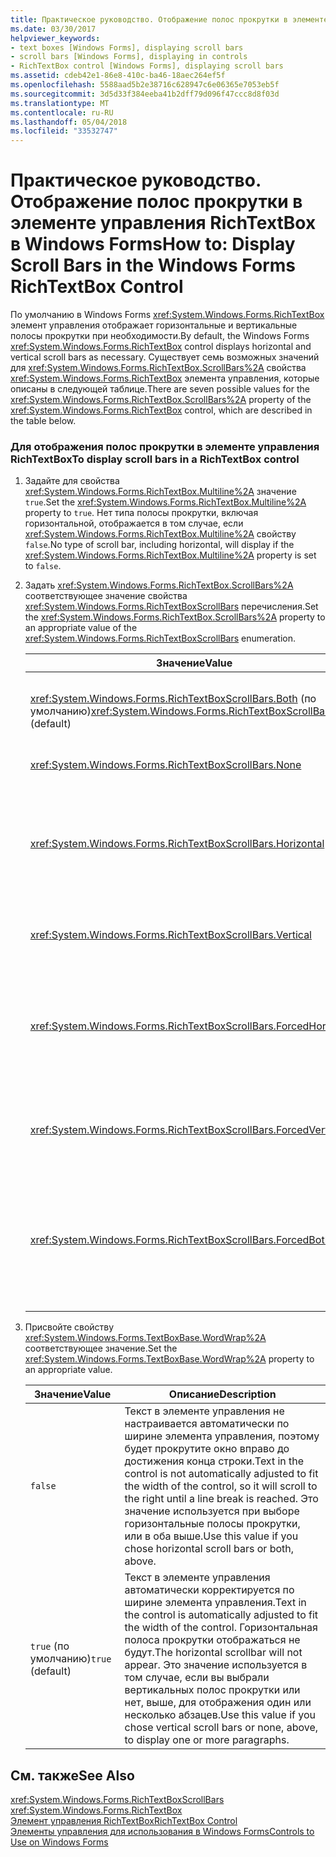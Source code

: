 ```yaml
---
title: Практическое руководство. Отображение полос прокрутки в элементе управления RichTextBox в Windows Forms
ms.date: 03/30/2017
helpviewer_keywords:
- text boxes [Windows Forms], displaying scroll bars
- scroll bars [Windows Forms], displaying in controls
- RichTextBox control [Windows Forms], displaying scroll bars
ms.assetid: cdeb42e1-86e8-410c-ba46-18aec264ef5f
ms.openlocfilehash: 5588aad5b2e38716c628947c6e06365e7053eb5f
ms.sourcegitcommit: 3d5d33f384eeba41b2dff79d096f47ccc8d8f03d
ms.translationtype: MT
ms.contentlocale: ru-RU
ms.lasthandoff: 05/04/2018
ms.locfileid: "33532747"
---
```

# <a name="how-to-display-scroll-bars-in-the-windows-forms-richtextbox-control"></a><span data-ttu-id="10131-102">Практическое руководство. Отображение полос прокрутки в элементе управления RichTextBox в Windows Forms</span><span class="sxs-lookup"><span data-stu-id="10131-102">How to: Display Scroll Bars in the Windows Forms RichTextBox Control</span></span>
<span data-ttu-id="10131-103">По умолчанию в Windows Forms <xref:System.Windows.Forms.RichTextBox> элемент управления отображает горизонтальные и вертикальные полосы прокрутки при необходимости.</span><span class="sxs-lookup"><span data-stu-id="10131-103">By default, the Windows Forms <xref:System.Windows.Forms.RichTextBox> control displays horizontal and vertical scroll bars as necessary.</span></span> <span data-ttu-id="10131-104">Существует семь возможных значений для <xref:System.Windows.Forms.RichTextBox.ScrollBars%2A> свойства <xref:System.Windows.Forms.RichTextBox> элемента управления, которые описаны в следующей таблице.</span><span class="sxs-lookup"><span data-stu-id="10131-104">There are seven possible values for the <xref:System.Windows.Forms.RichTextBox.ScrollBars%2A> property of the <xref:System.Windows.Forms.RichTextBox> control, which are described in the table below.</span></span>  
  
### <a name="to-display-scroll-bars-in-a-richtextbox-control"></a><span data-ttu-id="10131-105">Для отображения полос прокрутки в элементе управления RichTextBox</span><span class="sxs-lookup"><span data-stu-id="10131-105">To display scroll bars in a RichTextBox control</span></span>  
  
1.  <span data-ttu-id="10131-106">Задайте для свойства <xref:System.Windows.Forms.RichTextBox.Multiline%2A> значение `true`.</span><span class="sxs-lookup"><span data-stu-id="10131-106">Set the <xref:System.Windows.Forms.RichTextBox.Multiline%2A> property to `true`.</span></span> <span data-ttu-id="10131-107">Нет типа полосы прокрутки, включая горизонтальной, отображается в том случае, если <xref:System.Windows.Forms.RichTextBox.Multiline%2A> свойству `false`.</span><span class="sxs-lookup"><span data-stu-id="10131-107">No type of scroll bar, including horizontal, will display if the <xref:System.Windows.Forms.RichTextBox.Multiline%2A> property is set to `false`.</span></span>  
  
2.  <span data-ttu-id="10131-108">Задать <xref:System.Windows.Forms.RichTextBox.ScrollBars%2A> соответствующее значение свойства <xref:System.Windows.Forms.RichTextBoxScrollBars> перечисления.</span><span class="sxs-lookup"><span data-stu-id="10131-108">Set the <xref:System.Windows.Forms.RichTextBox.ScrollBars%2A> property to an appropriate value of the <xref:System.Windows.Forms.RichTextBoxScrollBars> enumeration.</span></span>  
  
    |<span data-ttu-id="10131-109">Значение</span><span class="sxs-lookup"><span data-stu-id="10131-109">Value</span></span>|<span data-ttu-id="10131-110">Описание</span><span class="sxs-lookup"><span data-stu-id="10131-110">Description</span></span>|  
    |-----------|-----------------|  
    |<span data-ttu-id="10131-111"><xref:System.Windows.Forms.RichTextBoxScrollBars.Both> (по умолчанию)</span><span class="sxs-lookup"><span data-stu-id="10131-111"><xref:System.Windows.Forms.RichTextBoxScrollBars.Both> (default)</span></span>|<span data-ttu-id="10131-112">Отображение полос прокрутки по горизонтальной или вертикальной (или оба) только в том случае, если длина текста превышает ширину или длина элемента управления.</span><span class="sxs-lookup"><span data-stu-id="10131-112">Displays horizontal or vertical scroll bars, or both, only when text exceeds the width or length of the control.</span></span>|  
    |<xref:System.Windows.Forms.RichTextBoxScrollBars.None>|<span data-ttu-id="10131-113">Не отображаются ни полосы прокрутки.</span><span class="sxs-lookup"><span data-stu-id="10131-113">Never displays any type of scroll bar.</span></span>|  
    |<xref:System.Windows.Forms.RichTextBoxScrollBars.Horizontal>|<span data-ttu-id="10131-114">Отображает полосу только если длина текста превышает ширину элемента управления горизонтальной прокрутки.</span><span class="sxs-lookup"><span data-stu-id="10131-114">Displays a horizontal scroll bar only when the text exceeds the width of the control.</span></span> <span data-ttu-id="10131-115">(Чтобы это происходило, <xref:System.Windows.Forms.TextBoxBase.WordWrap%2A> свойству необходимо присвоить значение `false`.)</span><span class="sxs-lookup"><span data-stu-id="10131-115">(For this to occur, the <xref:System.Windows.Forms.TextBoxBase.WordWrap%2A> property must be set to `false`.)</span></span>|  
    |<xref:System.Windows.Forms.RichTextBoxScrollBars.Vertical>|<span data-ttu-id="10131-116">Вертикальная полоса прокрутки отображается только при текст выходит высоту элемента управления.</span><span class="sxs-lookup"><span data-stu-id="10131-116">Displays a vertical scroll bar only when the text exceeds the height of the control.</span></span>|  
    |<xref:System.Windows.Forms.RichTextBoxScrollBars.ForcedHorizontal>|<span data-ttu-id="10131-117">Отображение горизонтальной полосы наблюдают прокрутки <xref:System.Windows.Forms.TextBoxBase.WordWrap%2A> свойству `false`.</span><span class="sxs-lookup"><span data-stu-id="10131-117">Displays a horizontal scroll bar when the <xref:System.Windows.Forms.TextBoxBase.WordWrap%2A> property is set to `false`.</span></span> <span data-ttu-id="10131-118">Полоса прокрутки отображается серым цветом, если текст не превышает ширину элемента управления.</span><span class="sxs-lookup"><span data-stu-id="10131-118">The scroll bar appears dimmed when text does not exceed the width of the control.</span></span>|  
    |<xref:System.Windows.Forms.RichTextBoxScrollBars.ForcedVertical>|<span data-ttu-id="10131-119">Вертикальная полоса прокрутки отображается всегда.</span><span class="sxs-lookup"><span data-stu-id="10131-119">Always displays a vertical scroll bar.</span></span> <span data-ttu-id="10131-120">Полоса прокрутки отображается серым цветом, если текст не превышает длину элемента управления.</span><span class="sxs-lookup"><span data-stu-id="10131-120">The scroll bar appears dimmed when text does not exceed the length of the control.</span></span>|  
    |<xref:System.Windows.Forms.RichTextBoxScrollBars.ForcedBoth>|<span data-ttu-id="10131-121">Вертикальная полоса прокрутки отображается всегда.</span><span class="sxs-lookup"><span data-stu-id="10131-121">Always displays a vertical scrollbar.</span></span> <span data-ttu-id="10131-122">Отображение горизонтальной полосы наблюдают прокрутки <xref:System.Windows.Forms.TextBoxBase.WordWrap%2A> свойству `false`.</span><span class="sxs-lookup"><span data-stu-id="10131-122">Displays a horizontal scroll bar when the <xref:System.Windows.Forms.TextBoxBase.WordWrap%2A> property is set to `false`.</span></span> <span data-ttu-id="10131-123">Полосы прокрутки отображаются выделена серым цветом, если текст не должна превышать пределы элемента управления.</span><span class="sxs-lookup"><span data-stu-id="10131-123">The scroll bars appear grayed when text does not exceed the width or length of the control.</span></span>|  
  
3.  <span data-ttu-id="10131-124">Присвойте свойству <xref:System.Windows.Forms.TextBoxBase.WordWrap%2A> соответствующее значение.</span><span class="sxs-lookup"><span data-stu-id="10131-124">Set the <xref:System.Windows.Forms.TextBoxBase.WordWrap%2A> property to an appropriate value.</span></span>  
  
    |<span data-ttu-id="10131-125">Значение</span><span class="sxs-lookup"><span data-stu-id="10131-125">Value</span></span>|<span data-ttu-id="10131-126">Описание</span><span class="sxs-lookup"><span data-stu-id="10131-126">Description</span></span>|  
    |-----------|-----------------|  
    |`false`|<span data-ttu-id="10131-127">Текст в элементе управления не настраивается автоматически по ширине элемента управления, поэтому будет прокрутите окно вправо до достижения конца строки.</span><span class="sxs-lookup"><span data-stu-id="10131-127">Text in the control is not automatically adjusted to fit the width of the control, so it will scroll to the right until a line break is reached.</span></span> <span data-ttu-id="10131-128">Это значение используется при выборе горизонтальные полосы прокрутки, или в оба выше.</span><span class="sxs-lookup"><span data-stu-id="10131-128">Use this value if you chose horizontal scroll bars or both, above.</span></span>|  
    |<span data-ttu-id="10131-129">`true` (по умолчанию)</span><span class="sxs-lookup"><span data-stu-id="10131-129">`true` (default)</span></span>|<span data-ttu-id="10131-130">Текст в элементе управления автоматически корректируется по ширине элемента управления.</span><span class="sxs-lookup"><span data-stu-id="10131-130">Text in the control is automatically adjusted to fit the width of the control.</span></span> <span data-ttu-id="10131-131">Горизонтальная полоса прокрутки отображаться не будут.</span><span class="sxs-lookup"><span data-stu-id="10131-131">The horizontal scrollbar will not appear.</span></span> <span data-ttu-id="10131-132">Это значение используется в том случае, если вы выбрали вертикальных полос прокрутки или нет, выше, для отображения один или несколько абзацев.</span><span class="sxs-lookup"><span data-stu-id="10131-132">Use this value if you chose vertical scroll bars or none, above, to display one or more paragraphs.</span></span>|  
  
## <a name="see-also"></a><span data-ttu-id="10131-133">См. также</span><span class="sxs-lookup"><span data-stu-id="10131-133">See Also</span></span>  
 <xref:System.Windows.Forms.RichTextBoxScrollBars>  
 <xref:System.Windows.Forms.RichTextBox>  
 [<span data-ttu-id="10131-134">Элемент управления RichTextBox</span><span class="sxs-lookup"><span data-stu-id="10131-134">RichTextBox Control</span></span>](../../../../docs/framework/winforms/controls/richtextbox-control-windows-forms.md)  
 [<span data-ttu-id="10131-135">Элементы управления для использования в Windows Forms</span><span class="sxs-lookup"><span data-stu-id="10131-135">Controls to Use on Windows Forms</span></span>](../../../../docs/framework/winforms/controls/controls-to-use-on-windows-forms.md)
